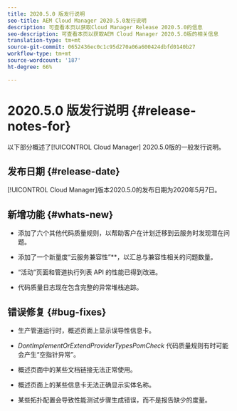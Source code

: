 ```yaml
---
title: 2020.5.0 版发行说明
seo-title: AEM Cloud Manager 2020.5.0发行说明
description: 可查看本页以获取Cloud Manager Release 2020.5.0的信息
seo-description: 可查看本页以获取AEM Cloud Manager 2020.5.0版的相关信息
translation-type: tm+mt
source-git-commit: 0652436ec0c1c95d270a06a600424dbfd0140b27
workflow-type: tm+mt
source-wordcount: '187'
ht-degree: 66%

---
```


# 2020.5.0 版发行说明 {#release-notes-for}

以下部分概述了[!UICONTROL Cloud Manager] 2020.5.0版的一般发行说明。

## 发布日期 {#release-date}

[!UICONTROL Cloud Manager]版本2020.5.0的发布日期为2020年5月7日。

## 新增功能 {#whats-new}

* 添加了六个其他代码质量规则，以帮助客户在计划迁移到云服务时发现潜在问题。

* 添加了一个新量度“云服务兼容性”**，以汇总与兼容性相关的问题数量。

* “活动”页面和管道执行列表 API 的性能已得到改进。

* 代码质量日志现在包含完整的异常堆栈追踪。

## 错误修复 {#bug-fixes}

* 生产管道运行时，概述页面上显示误导性信息卡。

* *DontImplementOrExtendProviderTypesPomCheck* 代码质量规则有时可能会产生“空指针异常”。

* 概述页面中的某些文档链接无法正常使用。

* 概述页面上的某些信息卡无法正确显示实体名称。

* 某些拓扑配置会导致性能测试步骤生成错误，而不是报告缺少的度量。

